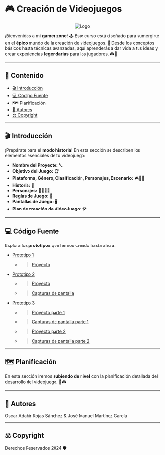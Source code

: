 # 🎮 **Creación de Videojuegos**

<p align="center">
    <img src="https://github.com/user-attachments/assets/82ee8bd9-d48e-4c22-b7a7-18a416acdaa9" alt="Logo">
</p>

¡Bienvenidos a mi **gamer zone**! 🕹️ Este curso está diseñado para sumergirte en el **épico** mundo de la creación de videojuegos. 🌟 Desde los conceptos básicos hasta técnicas avanzadas, aquí aprenderás a dar vida a tus ideas y crear experiencias **legendarias** para los jugadores. 🎮🚀

---

## 📜 **Contenido**

- [🎬 Introducción](#🎬-introducción)
- [💻 Código Fuente](#💻-código-fuente)
- [🗺️ Planificación](#🗺️-planificación)
- [👾 Autores](#👾-autores)
- [⚖️ Copyright](#⚖️-copyright)

---

## 🎬 **Introducción**

¡Prepárate para el **modo historia**! En esta sección se describen los elementos esenciales de tu videojuego:

- **Nombre del Proyecto:** 🔤
- **Objetivo del Juego:** 🏆
- **Plataforma, Género, Clasificación, Personajes, Escenario:** 🎮🕵️‍♂️
- **Historia:** 📖
- **Personajes:** 🦸‍♀️🦹‍♂️
- **Reglas de Juego:** 📜
- **Pantallas de Juego:** 🖥️
- **Plan de creación de VideoJuego:** 🛠️

---

## 💻 **Código Fuente**

Explora los **prototipos** que hemos creado hasta ahora:

 * [Prototipo 1](https://github.com/oscarRS25/Creacion-de-Videojuegos/tree/main/Prototipo1)
   * > [Proyecto](https://github.com/oscarRS25/Creacion-de-Videojuegos/blob/main/Prototipo1/Prototipo1_Oscar_Adahir_Rojas_Sanchez.unitypackage)
 * [Prototipo 2](https://github.com/oscarRS25/Creacion-de-Videojuegos/tree/main/Prototipo2)
   * > [Proyecto](https://github.com/oscarRS25/Creacion-de-Videojuegos/blob/main/Prototipo2/Prototipo2_Oscar_Adahir_Rojas_Sanchez.unitypackage)
   * > [Capturas de pantalla](https://github.com/oscarRS25/Creacion-de-Videojuegos/blob/main/Prototipo2/Pr%C3%A1ctica2_Oscar_Adahir_Rojas_Sanchez.pdf)
 * [Prototipo 3](https://github.com/oscarRS25/Creacion-de-Videojuegos/tree/main/Prototipo3)
   * > [Proyecto parte 1](https://github.com/oscarRS25/Creacion-de-Videojuegos/blob/main/Prototipo3/Prototipo3_P1_Oscar_Adahir_Rojas_S%C3%A1nchez.unitypackage)
   * > [Capturas de pantalla parte 1](https://github.com/oscarRS25/Creacion-de-Videojuegos/blob/main/Prototipo3/Prototipo3_P1_Oscar_Adahir_Rojas_S%C3%A1nchez.pdf)
   * > [Proyecto parte 2](https://github.com/oscarRS25/Creacion-de-Videojuegos/blob/main/Prototipo3/Prototipo3_P2_Oscar_Adahir_Rojas_S%C3%A1nchez.unitypackage)
   * > [Capturas de pantalla parte 2](https://github.com/oscarRS25/Creacion-de-Videojuegos/blob/main/Prototipo3/Prototipo3_P2_Oscar_Adahir_Rojas_S%C3%A1nchez.pdf)

---

## 🗺️ **Planificación**

En esta sección iremos **subiendo de nivel** con la planificación detallada del desarrollo del videojuego. 📝🎮

---

## 👾 **Autores**

Oscar Adahir Rojas Sánchez & José Manuel Martínez García

---

## ⚖️ **Copyright**

Derechos Reservados 2024 🛡️
